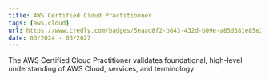 ```yaml
---
title: AWS Certified Cloud Practitionner
tags: [aws,cloud]
url: https://www.credly.com/badges/5eaad8f2-b843-432d-b09e-a85d381e85e2
date: 03/2024 - 03/2027
---
```


The AWS Certified Cloud Practitioner validates foundational, high-level understanding of AWS Cloud, services, and terminology.
